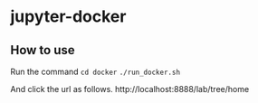 # jupyter-docker

## How to use

Run the command 
`cd docker`
`./run_docker.sh`

And click the url as follows.
http://localhost:8888/lab/tree/home
